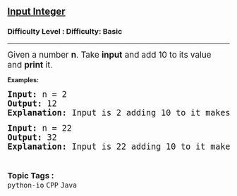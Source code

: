 <h2><a href="https://www.geeksforgeeks.org/problems/input-integer/1?page=1&category=Java&difficulty=Basic&sortBy=submissions">Input Integer</a></h2><h3>Difficulty Level : Difficulty: Basic</h3><hr><div class="problems_problem_content__Xm_eO"><p><span style="font-size: 14pt;">Given a number&nbsp;<strong>n</strong>. Take&nbsp;<strong>input</strong> and add 10 to its value and&nbsp;<strong>print</strong> it.</span></p>
<p><strong>Examples:</strong></p>
<pre><span style="font-size: 14pt;"><strong>Input: </strong>n = 2<br><strong>Output: </strong>12<br><strong>Explanation: </strong>Input is 2 adding 10 to it makes it 12.</span></pre>
<pre><strong><span style="font-size: 14pt;">Input: </span></strong><span style="font-size: 14pt;">n = 22<br><strong>Output: </strong>32<br><strong>Explanation: </strong>Input is 22 adding 10 to it makes it 32.</span></pre></div><br><p><span style=font-size:18px><strong>Topic Tags : </strong><br><code>python-io</code>&nbsp;<code>CPP</code>&nbsp;<code>Java</code>&nbsp;